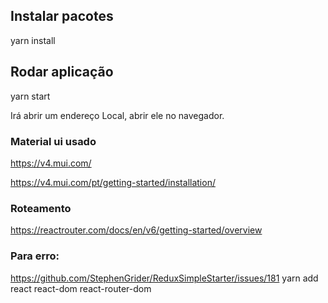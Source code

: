 ## Instalar pacotes

yarn install

## Rodar aplicação

yarn start

Irá abrir um endereço Local, abrir ele no navegador.

### Material ui usado

https://v4.mui.com/

https://v4.mui.com/pt/getting-started/installation/

### Roteamento

https://reactrouter.com/docs/en/v6/getting-started/overview

### Para erro:

https://github.com/StephenGrider/ReduxSimpleStarter/issues/181
yarn add react react-dom react-router-dom
